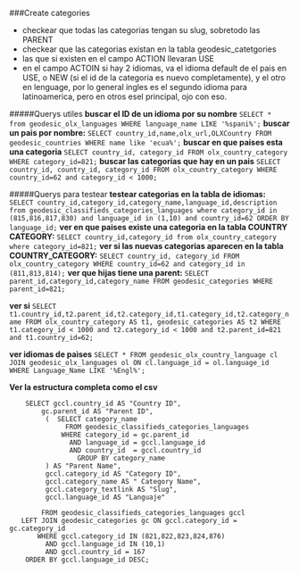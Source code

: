 ###Create categories
* checkear que todas las categorias tengan su slug, sobretodo las PARENT
* checkear que las categorias existan en la tabla geodesic_catetgories
* las que si existen en el campo ACTION llevaran USE
* en el campo ACTOIN si hay 2 idiomas, va el idioma default de el pais en USE, o NEW (si el id de la categoria es nuevo completamente), y el otro en lenguage, por lo general ingles es el segundo idioma para latinoamerica, pero en otros esel principal, ojo con eso.

#####Querys utiles 
**buscar el ID de un idioma por su nombre**  `SELECT * from geodesic_olx_languages WHERE language_name LIKE '%spani%';`
**buscar un pais por nombre:** `SELECT country_id,name,olx_url,OLXCountry FROM geodesic_countries WHERE name like 'ecua%';`
**buscar en que paises esta una categoria** `SELECT country_id, category_id FROM olx_country_category WHERE category_id=821;`
**buscar las categorias que hay en un pais** `SELECT country_id, country_id, category_id FROM olx_country_category WHERE country_id=62 and category_id < 1000;`


#####Querys para testear
**testear categorias en la tabla de idiomas:**
`SELECT country_id,category_id,category_name,language_id,description from geodesic_classifieds_categories_languages where category_id in (815,816,817,830) and language_id in (1,10) and country_id=62 ORDER BY language_id;`
**ver en que paises existe una categoria en la tabla COUNTRY CATEGORY:**
`SELECT country_id,category_id from olx_country_category where category_id=821;`
**ver si las nuevas categorias aparecen en la tabla COUNTRY_CATEGORY:**
`SELECT country_id, category_id FROM olx_country_category WHERE country_id=62 and category_id in (811,813,814);`
**ver que hijas tiene una parent:**
`SELECT parent_id,category_id,category_name FROM geodesic_categories WHERE parent_id=821;`

**ver si**
`SELECT t1.country_id,t2.parent_id,t2.category_id,t1.category_id,t2.category_name FROM olx_country_category AS t1, geodesic_categories AS t2 WHERE t1.category_id < 1000 and t2.category_id < 1000 and t2.parent_id=821 and t1.country_id=62;`

**ver idiomas de paìses**
`SELECT * FROM geodesic_olx_country_language cl JOIN geodesic_olx_languages ol ON cl.language_id = ol.language_id WHERE Language_Name LIKE '%Engl%';`

**Ver la estructura completa como el csv**
```	
	SELECT gccl.country_id AS "Country ID",
	    gc.parent_id AS "Parent ID",
	     (	SELECT category_name 
		  	  FROM geodesic_classifieds_categories_languages
		 	 WHERE category_id = gc.parent_id
		   	   AND language_id = gccl.language_id
		   	   AND country_id  = gccl.country_id
	      		 GROUP BY category_name
	     ) AS "Parent Name",
	     gccl.category_id AS "Category ID",
	     gccl.category_name AS " Category Name",
	     gccl.category_textlink AS "Slug",
	     gccl.language_id AS "Languaje"

    	FROM geodesic_classifieds_categories_languages gccl
   LEFT JOIN geodesic_categories gc ON gccl.category_id = gc.category_id
       WHERE gccl.category_id IN (821,822,823,824,876)
         AND gccl.language_id IN (10,1)
         AND gccl.country_id = 167
    ORDER BY gccl.language_id DESC;
```
